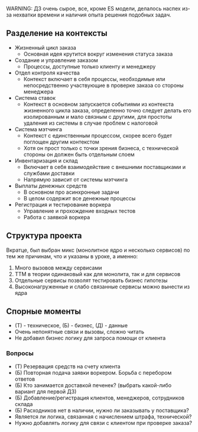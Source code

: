 WARNING: ДЗ очень сырое, все, кроме ES модели, делалось наспех из-за нехватки времени и наличия опыта решения подобных задач.

## Разделение на контексты

- Жизненный цикл заказа
  - Основная идея крутится вокруг изменения статуса заказа
- Создание и управление заказом
  - Процессы, доступные только клиенту и менеджеру
- Отдел контроля качества
  - Контекст включает в себя процессы, необходимые или непосредственно участвующие в проверке заказа со стороны менеджера
- Система ставок
  - Контекст в основном запускается событиями из контекста жизненного цикла заказа, определенно точно следует делать его изолированным и мало связным с другими, для простоты удаления из системы в случае проблем с налоговой
- Система мэтчинга
  - Контекст с единственным процессом, скорее всего будет поглощен другим контекстом
  - Хотя он прост только с точки зрения бизнеса, с технической стороны он должен быть отдельным слоем
- Инвентаризация и склад
  - Включает в себя взаимодействие с внешними поставщиками и службами доставки
  - Напрямую зависит от системы мэтчинга
- Выплаты денежных средств
  - В основном про асинхронные задачи
  - В целом содержит все денежные процессы
- Регистрация и тестирование воркера
  - Управление и прохождение входных тестов
  - Работа с заявкой воркера

## Структура проекта

Вкратце, был выбран микс (монолитное ядро и несколько сервисов) по тем же причинам, что и указаны в уроке, а именно:
1. Много вызовов между сервисами
2. ТТМ в теории одинаковый как для монолита, так и для сервисов
3. Отдельные сервисы позволят тестировать бизнес гипотезы
4. Высоконагруженные и слабо связанные сервисы можно вынести из ядра

## Спорные моменты

- (Т) - техническое, (Б) - бизнес, (Д) - данные
- Очень непонятные связи и вызовы, сложно читать
- Не добавил бизнес логику для запроса помощи от клиента

### Вопросы

- (Т) Резервация средств на счету клиента
- (Б) Повторная подача заявки воркером. Борьба с перебором ответов
- (Б) Кто занимается доставкой печенек? (выбрать какой-либо вариант для первой ДЗ)
- (Б) Добавление/регистрация клиентов, менеджеров, сотрудников склада
- (Б) Расходников нет в наличии, нужно ли заказывать у поставщика?
- Является ли логика, связанная с начислением штрафа, технической?
- Нужно добавлять логику для связи с клиентом при проверке заказа?
